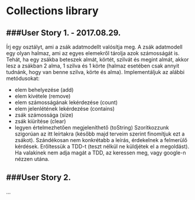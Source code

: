 # Collections library

###User Story 1. - 2017.08.29.
----
Írj egy osztályt, ami a zsák adatmodellt valósítja meg. A zsák adatmodell egy olyan halmaz, ami az egyes elemekről tárolja azok számosságát is. Tehát, ha egy zsákba beteszek almát, körtét, szilvát és megint almát, akkor lesz a zsákban 2 alma, 1 szilva és 1 körte (halmaz esetében csak annyit tudnánk, hogy van benne szilva, körte és alma). Implementáljuk az alábbi metódusokat:
- elem behelyezése (add)
- elem kivétele (remove)
- elem számosságának lekérdezése (count)
- elem jelenlétének lekérdezése (contains)
- zsák számossága (size)
- zsák kiürítése (clear)
- legyen értelmezhetően megjeleníthető (toString)
Szorítkozzunk szigorúan az itt leírtakra (később majd terveim szerint finomítjuk ezt a zsákot). Szándékosan nem konkrétabb a leírás, érdekelnek a felmerülő kérdések. Erőltessük a TDD-t (teszt nélkül ne küldjétek el a megoldást). Ha valakinek nem adja magát a TDD, az keressen meg, vagy google-n nézzen utána.

###User Story 2.
----
...